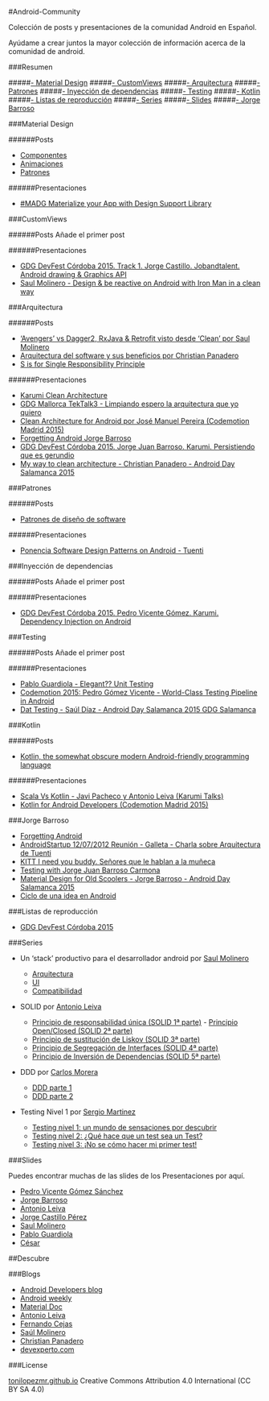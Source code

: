 #Android-Community

Colección de posts y presentaciones de la comunidad Android en Español.

Ayúdame a crear juntos la mayor colección de información acerca de la comunidad de android.

###Resumen

#####[- Material Design](#material-design)
#####[- CustomViews](#customviews)
#####[- Arquitectura](#arquitectura)
#####[- Patrones](#patrones)
#####[- Inyección de dependencias](#inyección-de-dependencias)
#####[- Testing](#testing)
#####[- Kotlin](#kotlin)
#####[- Listas de reproducción](#listas-de-reproducción)
#####[- Series](#series)
#####[- Slides](#slides)
#####[- Jorge Barroso](#jorge-barroso)


###Material Design

######Posts
 - [Componentes][1]
 - [Animaciones][10]
 - [Patrones][11]

######Presentaciones
- [#MADG Materialize your App with Design Support Library][204]

###CustomViews

######Posts
Añade el primer post

######Presentaciones
- [GDG DevFest Córdoba 2015. Track 1. Jorge Castillo. Jobandtalent. Android drawing & Graphics API][23]
- [Saul Molinero - Design & be reactive on Android with Iron Man in a clean way][29]

###Arquitectura

######Posts
- [‘Avengers’ vs Dagger2, RxJava & Retrofit visto desde ‘Clean’ por Saul Molinero][12]
- [Arquitectura del software y sus beneficios por Christian Panadero][13]
- [S is for Single Responsibility Principle][104]


######Presentaciones
- [Karumi Clean Architecture][2] 
- [GDG Mallorca TekTalk3 - Limpiando espero la arquitectura que yo quiero][20]
- [Clean Architecture for Android por José Manuel Pereira (Codemotion Madrid 2015)][27]
- [Forgetting Android Jorge Barroso][22]
- [GDG DevFest Córdoba 2015. Jorge Juan Barroso. Karumi. Persistiendo que es gerundio][26]
- [My way to clean architecture - Christian Panadero - Android Day Salamanca 2015][211]

###Patrones

######Posts
- [Patrones de diseño de software][103]

######Presentaciones
- [Ponencia Software Design Patterns on Android - Tuenti][203]

###Inyección de dependencias

######Posts
Añade el primer post

######Presentaciones
- [GDG DevFest Córdoba 2015. Pedro Vicente Gómez. Karumi. Dependency Injection on Android][25]	

###Testing 

######Posts
Añade el primer post

######Presentaciones
- [Pablo Guardiola - Elegant?? Unit Testing][201]
- [Codemotion 2015: Pedro Gómez Vicente - World-Class Testing Pipeline in Android][202]
- [Dat Testing - Saúl Díaz - Android Day Salamanca 2015 GDG Salamanca][210]

###Kotlin

######Posts
- [Kotlin, the somewhat obscure modern Android-friendly programming language][105]

######Presentaciones
- [Scala Vs Kotlin - Javi Pacheco y Antonio Leiva (Karumi Talks)][21]	
- [Kotlin for Android Developers (Codemotion Madrid 2015)][28]

###Jorge Barroso

- [Forgetting Android][205]
- [AndroidStartup 12/07/2012 Reunión - Galleta - Charla sobre Arquitectura de Tuenti][206]
- [KITT I need you buddy. Señores que le hablan a la muñeca][207]
- [Testing with Jorge Juan Barroso Carmona][208]
- [Material Design for Old Scoolers - Jorge Barroso - Android Day Salamanca 2015][209]
- [Ciclo de una idea en Android][210]

###Listas de reproducción
- [GDG DevFest Córdoba 2015][24]

###Series

- Un ‘stack’ productivo para el desarrollador android por [Saul Molinero][5]
	- [Arquitectura][4]
	- [UI][40]
	- [Compatibilidad][41]

- SOLID por [Antonio Leiva][50]
	- [Principio de responsabilidad única (SOLID 1ª parte)][42]
	- [Principio Open/Closed (SOLID 2ª parte)][43]
	- [Principio de sustitución de Liskov (SOLID 3ª parte)][44]
	- [Principio de Segregación de Interfaces (SOLID 4ª parte)][45]
	- [Principio de Inversión de Dependencias (SOLID 5ª parte)][46]

- DDD por [Carlos Morera][51]
   	- [DDD parte 1][47]
   	- [DDD parte 2][48]

- Testing Nivel 1 por [Sergio Martinez][52]
	- [Testing nivel 1: un mundo de sensaciones por descubrir][49]
	- [Testing nivel 2: ¿Qué hace que un test sea un Test?][401]
	- [Testing nivel 3: ¡No se cómo hacer mi primer test!][402]

###Slides

Puedes encontrar muchas de las slides de los Presentaciones por aquí.

- [Pedro Vicente Gómez Sánchez][3]
- [Jorge Barroso][30]
- [Antonio Leiva][31]
- [Jorge Castillo Pérez][32]
- [Saul Molinero][33]
- [Pablo Guardiola][34]
- [César][35]

##Descubre

###Blogs
- [Android Developers blog][14]
- [Android weekly][16]
- [Material Doc][15]
- [Antonio Leiva][17]
- [Fernando Cejas][18]
- [Saúl Molinero][19]
- [Christian Panadero][101]
- [devexperto.com][102]

###License

[tonilopezmr.github.io][0] Creative Commons Attribution 4.0 International (CC BY SA 4.0)


[0]: http://tonilopezmr.github.io/

[comment]: <Posts> 
[1]: http://www.materialdoc.es/componentes/
[10]: http://www.materialdoc.es/animaciones/
[11]: http://www.materialdoc.es/patrones/
[12]: http://androcode.es/2015/05/cuando-vs-dagger2-rxjava-retrofit-visto-desde-clean/
[13]: http://devexperto.com/arquitectura-del-software/
[14]: http://android-developers.blogspot.com.es/
[15]: http://www.materialdoc.es
[16]: http://androidweekly.net/
[17]: http://antonioleiva.com/
[18]: http://fernandocejas.com/
[19]: http://saulmm.github.io/
[101]: http://panavtec.me/
[102]: http://devexperto.com/
[103]: http://devexperto.com/patrones-de-diseno-software/
[104]: https://realm.io/news/donn-felker-solid-part-1/
[105]: https://medium.com/math-camp-engineering/kotlin-3e963864db9e#.q1fne9r0e

[comment]: <Presentaciones> 
[2]: https://www.youtube.com/watch?v=31lWMsCeoSA
[20]: https://www.youtube.com/watch?v=AIMjPmvI91M
[21]: https://www.youtube.com/watch?v=hMJm66Bm54c
[22]: https://www.youtube.com/watch?v=ROdIvrLL1ao
[23]: https://www.youtube.com/watch?v=toW4OvdTrv0
[24]: https://www.youtube.com/playlist?list=PL7lnIxjl-ijzrEHMPp_QpOE-A1KuNkXIO
[25]: https://www.youtube.com/watch?v=XY2fHxqEBeo&list=PL7lnIxjl-ijzrEHMPp_QpOE-A1KuNkXIO&index=7
[26]: https://www.youtube.com/watch?v=JR7yEd2T9LU&list=PL7lnIxjl-ijzrEHMPp_QpOE-A1KuNkXIO&index=1
[27]: https://www.youtube.com/watch?v=x3CR39_PR_I&index=1&list=PLPzDuDqV48b27hC5PRLRHzwiPRF9OXv3u
[28]: https://www.youtube.com/watch?v=NRJl_942r08&index=2&list=PLPzDuDqV48b27hC5PRLRHzwiPRF9OXv3u
[29]: https://www.youtube.com/watch?v=ErA7mlpVryQ&list=PLiLJQ1Z3egaqC1abWSLmcNurOtfHwhKIf&index=20
[201]: https://www.youtube.com/watch?v=ddkCIFu5O8s&list=PLiLJQ1Z3egaqC1abWSLmcNurOtfHwhKIf&index=23
[202]: https://www.youtube.com/watch?v=3ncgYhcU6aQ
[203]: https://www.youtube.com/watch?v=tt3zI9cKiWU
[204]: https://www.youtube.com/watch?v=pzRRaZaRS7c&feature=youtu.be
[205]: https://www.youtube.com/watch?v=ROdIvrLL1ao
[206]: https://www.youtube.com/watch?v=A3Odtji0bCc
[207]: https://www.youtube.com/watch?v=eppEQIRO_Pk
[208]: https://www.youtube.com/watch?v=vlorWIlPgY0
[209]: https://www.youtube.com/watch?v=yQcMJd-gL8A
[210]: https://www.youtube.com/watch?v=R94LZ3Eda4s
[211]: https://www.youtube.com/watch?v=lOEOK3UvmJM
[212]: https://www.youtube.com/watch?v=Y7Mmb9uFvpk

[comment]: <Slides> 
[3]: http://es.slideshare.net/PedroVicenteGmezSnch/presentations
[30]: http://es.slideshare.net/flipper83/presentations
[31]: https://speakerdeck.com/antoniolg
[32]: http://www.slideshare.net/JorgeCastilloPrez/presentations
[33]: https://speakerdeck.com/saulmm
[34]: https://speakerdeck.com/guardiola31337
[35]: https://speakerdeck.com/cesards

[comment]: <Series> 
[4]: http://androcode.es/2015/02/un-stack-productivo-para-el-desarrollador-android-1-arquitectura/
[40]: http://androcode.es/2015/02/un-stack-productivo-para-el-desarrollador-android-2-ui/
[41]: http://androcode.es/2015/03/un-stack-productivo-para-el-desarrollador-android-3-compatibilidad/
[42]: http://devexperto.com/principio-responsabilidad-unica/
[43]: http://devexperto.com/principio-open-closed/
[44]: http://devexperto.com/principio-de-sustitucion-de-liskov
[45]: http://devexperto.com/principio-de-segregacion-de-interfaces
[46]: http://devexperto.com/principio-de-inversion-de-dependencias/
[47]: http://devexperto.com/domain-driven-design-1/
[48]: http://devexperto.com/domain-driven-design-2/
[49]: http://devexperto.com/testing-1/
[401]: http://devexperto.com/testing-nivel-2-que-hace-que-un-test-sea-un-test/
[402]: http://devexperto.com/testing-nivel-3-primer-test/

[comment]: <People> 
[5]: https://twitter.com/_saulmm   
[50]: https://twitter.com/@lime_cl/
[51]: https://twitter.com/CarlosMChica
[52]: https://twitter.com/maros87